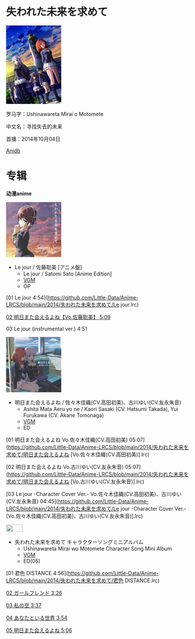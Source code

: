 # 失われた未来を求めて

<img src="/img/失われた未来を求めて/287362.jpg" width="30%" height="30%" />

罗马字：Ushinawareta Mirai o Motomete

中文名：寻找失去的未来

首播：2014年10月04日

[Anidb](https://anidb.net/anime/10372)

# 专辑

**动漫anime**

<img src="/img/失われた未来を求めて/47413-1414162237.jpg" width="30%" height="30%" />

* Le jour / 佐藤聡美 [アニメ盤]
  * Le jour / Satomi Sato [Anime Edition]
  * [VGM](https://vgmdb.net/album/47413)
  * OP
  
[01 Le jour 4:54](https://github.com/Little-Data/Anime-LRCS/blob/main/2014/失われた未来を求めて/Le jour.lrc)

[02 明日また会えるよね【Vo.佐藤聡美】 5:09](https://github.com/Little-Data/Anime-LRCS/blob/main/2014/失われた未来を求めて/明日また会えるよね【Vo.佐藤聡美】.lrc)

03 Le jour (instrumental ver.) 4:51

<img src="/img/失われた未来を求めて/47415-1414162679.jpg" width="30%" height="30%" />

* 明日また会えるよね / 佐々木佳織(CV.高田初美)、古川ゆい(CV.友永朱音)
  * Ashita Mata Aeru yo ne / Kaori Sasaki (CV. Hatsumi Takada), Yui Furukawa (CV. Akane Tomonaga)
  * [VGM](https://vgmdb.net/album/47415)
  * ED

[01 明日また会えるよね Vo.佐々木佳織(CV.高田初美) 05:07](https://github.com/Little-Data/Anime-LRCS/blob/main/2014/失われた未来を求めて/明日また会えるよね [Vo.佐々木佳織(CV.高田初美)].lrc)

[02 明日また会えるよね Vo.古川ゆい(CV.友永朱音) 05:07](https://github.com/Little-Data/Anime-LRCS/blob/main/2014/失われた未来を求めて/明日また会えるよね [Vo.古川ゆい(CV.友永朱音)].lrc)

[03 Le jour -Character Cover Ver.- Vo.佐々木佳織(CV.高田初美)、古川ゆい(CV.友永朱音) 04:45](https://github.com/Little-Data/Anime-LRCS/blob/main/2014/失われた未来を求めて/Le jour -Character Cover Ver.- [Vo.佐々木佳織(CV.高田初美)、古川ゆい(CV.友永朱音)].lrc)

<img src="/img/失われた未来を求めて/IMG_06.jpg" width="30%" height="30%" />

* 失われた未来を求めて キャラクターソングミニアルバム
  * Ushinawareta Mirai wo Motomete Character Song Mini Album
  * [VGM](https://vgmdb.net/album/53189)
  * ED(05)

[01 君色 DISTANCE 4:56](https://github.com/Little-Data/Anime-LRCS/blob/main/2014/失われた未来を求めて/君色 DISTANCE.lrc)

[02 ガールフレンド 3:26](https://github.com/Little-Data/Anime-LRCS/blob/main/2014/失われた未来を求めて/ガールフレンド.lrc)

[03 私の空 3:37](https://github.com/Little-Data/Anime-LRCS/blob/main/2014/失われた未来を求めて/私の空.lrc)

[04 あなたといる世界 3:54](https://github.com/Little-Data/Anime-LRCS/blob/main/2014/失われた未来を求めて/あなたといる世界.lrc)

[05 明日また会えるよね 5:06](https://github.com/Little-Data/Anime-LRCS/blob/main/2014/失われた未来を求めて/明日また会えるよね（最終話エンディング主題歌）.lrc)
